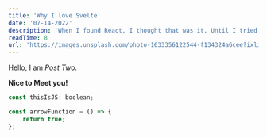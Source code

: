 ```yaml
---
title: 'Why I love Svelte'
date: '07-14-2022'
description: 'When I found React, I thought that was it. Until I tried Svelte.'
readTime: 8
url: 'https://images.unsplash.com/photo-1633356122544-f134324a6cee?ixlib=rb-1.2.1&ixid=MnwxMjA3fDB8MHxwaG90by1wYWdlfHx8fGVufDB8fHx8&auto=format&fit=crop&w=1170&q=80'
---
```


Hello, I am _Post Two._

**Nice to Meet you!**

```js
const thisIsJS: boolean;

const arrowFunction = () => {
	return true;
};
```
